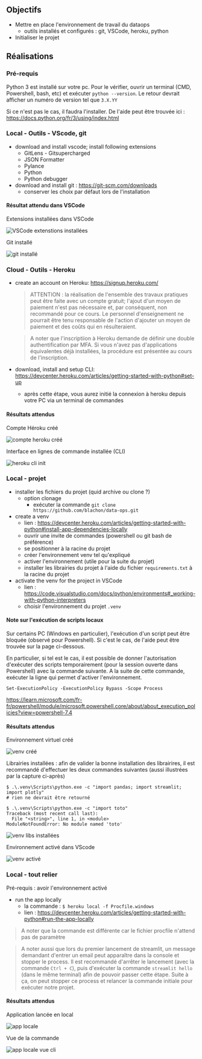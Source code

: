 ## Objectifs
- Mettre en place l'environnement de travail du dataops
  - outils installés et configurés : git, VSCode, heroku, python
- Initialiser le projet

## Réalisations

### Pré-requis

Python 3 est installé sur votre pc. Pour le vérifier, ouvrir un terminal (CMD, Powershell, bash, etc) et exécuter `python --version`.
Le retour devrait afficher un numéro de version tel que `3.X.YY`

Si ce n'est pas le cas, il faudra l'installer. De l'aide peut être trouvée ici : https://docs.python.org/fr/3/using/index.html

### Local - Outils - VScode, git
- download and install vscode; install following extensions
  - GitLens - Gitsupercharged
  - JSON Formatter
  - Pylance
  - Python
  - Python debugger
- download and install git : https://git-scm.com/downloads
  - conserver les choix par défaut lors de l'installation

#### Résultat attendu dans VSCode

Extensions installées dans VSCode

![VSCode extenstions installées](img/VSCode_extensions.jpg)

Git installé

![git installé](img/git.jpg)

### Cloud - Outils - Heroku
- create an account on Heroku: https://signup.heroku.com/
  > ATTENTION : la réalisation de l'ensemble des travaux pratiques peut être faite avec un compte gratuit; l'ajout d'un moyen de paiement n'est pas nécessaire et, par conséquent, non recommandé pour ce cours. Le personnel d'enseignement ne pourrait être tenu responsable de l'action d'ajouter un moyen de paiement et des coûts qui en résulteraient.

  > A noter que l'inscriptiion à Heroku demande de définir une double authentification par MFA. Si vous n'avez pas d'applications équivalentes déjà installées, la procédure est présentée au cours de l'inscription.
- download, install and setup CLI: https://devcenter.heroku.com/articles/getting-started-with-python#set-up
  - après cette étape, vous aurez initié la connexion à heroku depuis votre PC via un terminal de commandes

#### Résultats attendus

Compte Héroku créé

![compte heroku créé](img/heroku_account.jpg)

Interface en lignes de commande installée (CLI)

![heroku cli init](img/heroku_cli_init.jpg)


### Local - projet
- installer les fichiers du projet (quid archive ou clone ?)
  - option clonage
    - exécuter la commande `git clone https://github.com/blachon/data-ops.git`
- create a venv
  - lien : https://devcenter.heroku.com/articles/getting-started-with-python#install-app-dependencies-locally
  - ouvrir une invite de commandes (powershell ou git bash de préférence)
  - se positionner à la racine du projet
  - créer l'environnement venv tel qu'expliqué
  - activer l'environnement (utile pour la suite du projet)
  - installer les librairies du projet à l'aide du fichier `requirements.txt` à la racine du projet
- activate the venv for the project in VSCode
  - lien : https://code.visualstudio.com/docs/python/environments#_working-with-python-interpreters
  - choisir l'environnement du projet `.venv`

#### Note sur l'exécution de scripts locaux
Sur certains PC (Windows en particulier), l'exécution d'un script peut être bloquée (observé pour Powershell). Si c'est le cas, de l'aide peut être trouvée sur la page ci-dessous.

En particulier, si tel est le cas, il est possible de donner l'autorisation d'exécuter des scripts temporairement (pour la session ouverte dans Powershell) avec la commande suivante. 
A la suite de cette commande, exécuter la ligne qui permet d'activer l'environnement.
```
Set-ExecutionPolicy -ExecutionPolicy Bypass -Scope Process
```

 https://learn.microsoft.com/fr-fr/powershell/module/microsoft.powershell.core/about/about_execution_policies?view=powershell-7.4


#### Résultats attendus

Environnement virtuel créé

![venv créé](img/venv.jpg)

Librairies installées : afin de valider la bonne installation des librairires, il est recommandé d'effectuer les deux commandes suivantes (aussi illustrées par la capture ci-après)
```
$ .\.venv\Scripts\python.exe -c "import pandas; import streamlit; import plotly"
# rien ne devrait être retourné

$ .\.venv\Scripts\python.exe -c "import toto"
Traceback (most recent call last):
  File "<string>", line 1, in <module>
ModuleNotFoundError: No module named 'toto'
```

![venv libs installées](img/venv_libs_installees.jpg)

Environnement activé dans VScode

![venv activé](img/venv_active_vscode.jpg)


### Local - tout relier
Pré-requis : avoir l'environnement activé

- run the app locally
  - la commande : `$ heroku local -f Procfile.windows`
  - lien : https://devcenter.heroku.com/articles/getting-started-with-python#run-the-app-locally

> A noter que la commande est différente car le fichier procfile n'attend pas de paramètre

> A noter aussi que lors du premier lancement de streamlit, un message demandant d'entrer un email peut apparaître dans la console et stopper le process. Il est recommandé d'arrêter le lancement (avec la commande `Ctrl + C`), puis d'exécuter la commande `streamlit hello` (dans le même terminal) afin de pouvoir passer cette étape. Suite à ça, on peut stopper ce process et relancer la commande initiale pour exécuter notre projet.

#### Résultats attendus

Application lancée en local

![app locale](img/heroku_local.jpg)

Vue de la commande

![app locale vue cli](img/heroku_local_cli.jpg)

